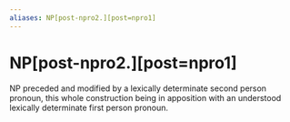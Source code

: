 ```yaml
---
aliases: NP[post-npro2.][post=npro1]
---
```

# NP[post-npro2.][post=npro1]

NP preceded and modified by a lexically determinate second person pronoun, this whole construction being in apposition with an understood lexically determinate first person pronoun.